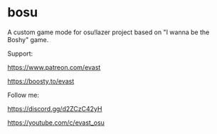 # bosu
A custom game mode for osu!lazer project based on "I wanna be the Boshy" game.

Support:

https://www.patreon.com/evast

https://boosty.to/evast

Follow me:

https://discord.gg/d2ZCzC42yH

https://youtube.com/c/evast_osu
